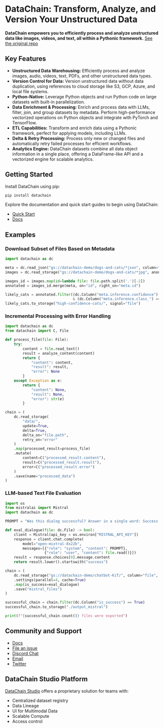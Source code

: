 # DataChain: Transform, Analyze, and Version Your Unstructured Data

**DataChain empowers you to efficiently process and analyze unstructured data like images, videos, and text, all within a Pythonic framework.**  [See the original repo](https://github.com/iterative/datachain)

## Key Features

*   **Unstructured Data Warehousing:** Efficiently process and analyze images, audio, videos, text, PDFs, and other unstructured data types.
*   **Version Control for Data:** Version unstructured data without data duplication, using references to cloud storage like S3, GCP, Azure, and local file systems.
*   **Python-Native:** Leverage Python objects and run Python code on large datasets with built-in parallelization.
*   **Data Enrichment & Processing:** Enrich and process data with LLMs, filter, join, and group datasets by metadata. Perform high-performance vectorized operations on Python objects and integrate with PyTorch and TensorFlow.
*   **ETL Capabilities:**  Transform and enrich data using a Pythonic framework, perfect for applying models, including LLMs.
*   **Delta & Retry Processing:** Process only new or changed files and automatically retry failed processes for efficient workflows.
*   **Analytics Engine:** DataChain datasets combine all data object information in a single place, offering a DataFrame-like API and a vectorized engine for scalable analytics.

## Getting Started

Install DataChain using pip:

```bash
pip install datachain
```

Explore the documentation and quick start guides to begin using DataChain:

*   [Quick Start](https://docs.datachain.ai/quick-start)
*   [Docs](https://docs.datachain.ai/)

## Examples

### Download Subset of Files Based on Metadata

```python
import datachain as dc

meta = dc.read_json("gs://datachain-demo/dogs-and-cats/*json", column="meta", anon=True)
images = dc.read_storage("gs://datachain-demo/dogs-and-cats/*jpg", anon=True)

images_id = images.map(id=lambda file: file.path.split('.')[-2])
annotated = images_id.merge(meta, on="id", right_on="meta.id")

likely_cats = annotated.filter((dc.Column("meta.inference.confidence") > 0.93) \
                               & (dc.Column("meta.inference.class_") == "cat"))
likely_cats.to_storage("high-confidence-cats/", signal="file")
```

### Incremental Processing with Error Handling

```python
import datachain as dc
from datachain import C, File

def process_file(file: File):
    try:
        content = file.read_text()
        result = analyze_content(content)
        return {
            "content": content,
            "result": result,
            "error": None
        }
    except Exception as e:
        return {
            "content": None,
            "result": None,
            "error": str(e)
        }

chain = (
    dc.read_storage(
        "data/",
        update=True,
        delta=True,
        delta_on="file.path",
        retry_on="error"
    )
    .map(processed_result=process_file)
    .mutate(
        content=C("processed_result.content"),
        result=C("processed_result.result"),
        error=C("processed_result.error")
    )
    .save(name="processed_data")
)
```

### LLM-based Text File Evaluation

```python
import os
from mistralai import Mistral
import datachain as dc

PROMPT = "Was this dialog successful? Answer in a single word: Success or Failure."

def eval_dialogue(file: dc.File) -> bool:
    client = Mistral(api_key = os.environ["MISTRAL_API_KEY"])
    response = client.chat.complete(
        model="open-mixtral-8x22b",
        messages=[{"role": "system", "content": PROMPT},
                  {"role": "user", "content": file.read()}])
    result = response.choices[0].message.content
    return result.lower().startswith("success")

chain = (
    dc.read_storage("gs://datachain-demo/chatbot-KiT/", column="file", anon=True)
    .settings(parallel=4, cache=True)
    .map(is_success=eval_dialogue)
    .save("mistral_files")
)

successful_chain = chain.filter(dc.Column("is_success") == True)
successful_chain.to_storage("./output_mistral")

print(f"{successful_chain.count()} files were exported")
```

## Community and Support

*   [Docs](https://docs.datachain.ai/)
*   [File an issue](https://github.com/iterative/datachain/issues)
*   [Discord Chat](https://dvc.org/chat)
*   [Email](mailto:support@dvc.org)
*   [Twitter](https://twitter.com/DVCorg)

## DataChain Studio Platform

[DataChain Studio](https://studio.datachain.ai/) offers a proprietary solution for teams with:

*   Centralized dataset registry
*   Data Lineage
*   UI for Multimodal Data
*   Scalable Compute
*   Access control